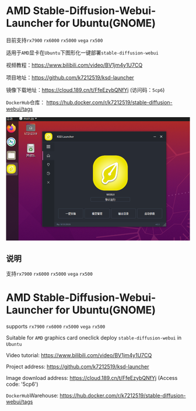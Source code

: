 # AMD Stable-Diffusion-Webui-Launcher for Ubuntu(GNOME)  
目前支持`rx7900` `rx6000` `rx5000` `vega` `rx500` 

适用于`AMD`显卡在`Ubuntu`下图形化一键部署`stable-diffusion-webui` 

视频教程：https://www.bilibili.com/video/BV1jm4y1U7CQ

项目地址：https://github.com/k7212519/ksd-launcher

镜像下载地址：https://cloud.189.cn/t/FfeEzybQNfYj (访问码：`5cp6`) 

`DockerHub`仓库： https://hub.docker.com/r/k7212519/stable-diffusion-webui/tags 

![image](https://github.com/k7212519/ksd-launcher/blob/master/images/images/screenshot.png) 


## 说明 
支持`rx7900` `rx6000` `rx5000` `vega` `rx500` 

# AMD Stable-Diffusion-Webui-Launcher for Ubuntu(GNOME)  
supports `rx7900` `rx6000` `rx5000` `vega` `rx500` 

Suitable for `AMD` graphics card oneclick deploy `stable-diffusion-webui` in `Ubuntu` 

Video tutorial: https://www.bilibili.com/video/BV1jm4y1U7CQ  

Project address: https://github.com/k7212519/ksd-launcher  

Image download address: https://cloud.189.cn/t/FfeEzybQNfYj (Access code: '5cp6')  

`DockerHub`Warehouse: https://hub.docker.com/r/k7212519/stable-diffusion-webui/tags   
